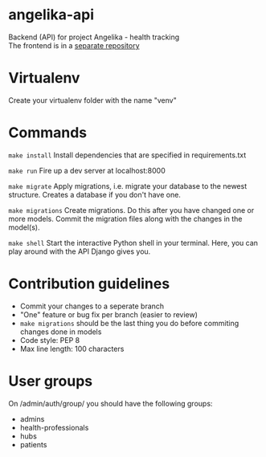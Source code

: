 angelika-api
============

Backend (API) for project Angelika - health tracking  
The frontend is in a [separate repository](https://github.com/iver56/angelika-web)

# Virtualenv

Create your virtualenv folder with the name "venv"

# Commands

`make install`
Install dependencies that are specified in requirements.txt

`make run`
Fire up a dev server at localhost:8000

`make migrate`
Apply migrations, i.e. migrate your database to the newest structure. Creates a database if you don't have one.

`make migrations`
Create migrations. Do this after you have changed one or more models. Commit the migration files along with the changes in the model(s).

`make shell`
Start the interactive Python shell in your terminal. Here, you can play around with the API Django gives you.

# Contribution guidelines
* Commit your changes to a seperate branch
* "One" feature or bug fix per branch (easier to review)
* `make migrations` should be the last thing you do before commiting changes done in models
* Code style: PEP 8
* Max line length: 100 characters

# User groups
On /admin/auth/group/ you should have the following groups:
* admins
* health-professionals
* hubs
* patients
